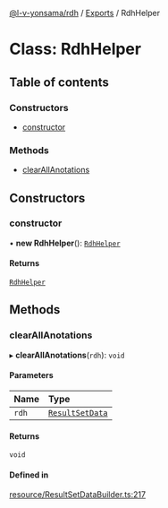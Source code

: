 [@l-v-yonsama/rdh](../README.md) / [Exports](../modules.md) / RdhHelper

# Class: RdhHelper

## Table of contents

### Constructors

- [constructor](RdhHelper.md#constructor)

### Methods

- [clearAllAnotations](RdhHelper.md#clearallanotations)

## Constructors

### constructor

• **new RdhHelper**(): [`RdhHelper`](RdhHelper.md)

#### Returns

[`RdhHelper`](RdhHelper.md)

## Methods

### clearAllAnotations

▸ **clearAllAnotations**(`rdh`): `void`

#### Parameters

| Name | Type |
| :------ | :------ |
| `rdh` | [`ResultSetData`](../modules.md#resultsetdata) |

#### Returns

`void`

#### Defined in

[resource/ResultSetDataBuilder.ts:217](https://github.com/l-v-yonsama/rdh/blob/361426b9cc6c02a4b0f1f5d39eef308b25a14a52/src/resource/ResultSetDataBuilder.ts#L217)
